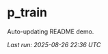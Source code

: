 # p_train

Auto-updating README demo.

<!--START_SECTION:status-->
_Last run: 2025-08-26 22:36 UTC_
<!--END_SECTION:status-->













































































































































